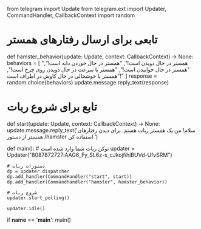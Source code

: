 from telegram import Update
from telegram.ext import Updater, CommandHandler, CallbackContext
import random

# تابعی برای ارسال رفتارهای همستر
def hamster_behavior(update: Update, context: CallbackContext) -> None:
    behaviors = [
        "همستر در حال دویدن است!",
        "همستر در حال خوردن دانه است!",
        "همستر در حال خوابیدن است!",
        "همستر با سرعت در حال دویدن روی چرخ است!",
        "همستر با خوشحالی در حال کاوش در اطراف است!"
    ]
    response = random.choice(behaviors)
    update.message.reply_text(response)

# تابع برای شروع ربات
def start(update: Update, context: CallbackContext) -> None:
    update.message.reply_text('سلام! من یک همستر ربات هستم. برای دیدن رفتارهای همستر از دستور /hamster استفاده کن.')

def main():
    # توکن ربات شما وارد شده است
    updater = Updater("8087872727:AAG6_Fy_SL6z-s_cJkojfihiBUVd-UfvSRM")

    # دستورات ربات
    dp = updater.dispatcher
    dp.add_handler(CommandHandler("start", start))
    dp.add_handler(CommandHandler("hamster", hamster_behavior))

    # شروع ربات
    updater.start_polling()

    updater.idle()

if __name__ == '__main__':
    main()
